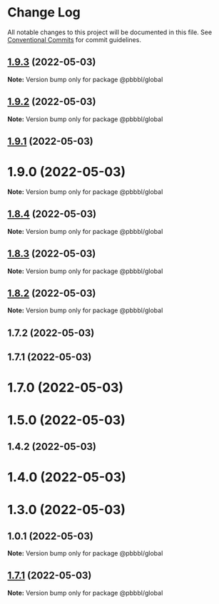 # Change Log

All notable changes to this project will be documented in this file.
See [Conventional Commits](https://conventionalcommits.org) for commit guidelines.

## [1.9.3](https://github.com/pbbbl/pbbbl_modules/compare/@pbbbl/global@1.9.2...@pbbbl/global@1.9.3) (2022-05-03)

**Note:** Version bump only for package @pbbbl/global





## [1.9.2](https://github.com/pbbbl/pbbbl_modules/compare/@pbbbl/global@1.9.1...@pbbbl/global@1.9.2) (2022-05-03)

**Note:** Version bump only for package @pbbbl/global





## [1.9.1](https://github.com/pbbbl/pbbbl_modules/compare/@pbbbl/global@1.8.4...@pbbbl/global@1.9.1) (2022-05-03)



# 1.9.0 (2022-05-03)

**Note:** Version bump only for package @pbbbl/global





## [1.8.4](https://github.com/pbbbl/pbbbl_modules/compare/@pbbbl/global@1.8.3...@pbbbl/global@1.8.4) (2022-05-03)

**Note:** Version bump only for package @pbbbl/global





## [1.8.3](https://github.com/pbbbl/pbbbl_modules/compare/@pbbbl/global@1.8.2...@pbbbl/global@1.8.3) (2022-05-03)

**Note:** Version bump only for package @pbbbl/global





## [1.8.2](https://github.com/pbbbl/pbbbl_modules/compare/@pbbbl/global@1.7.2...@pbbbl/global@1.8.2) (2022-05-03)

**Note:** Version bump only for package @pbbbl/global





## 1.7.2 (2022-05-03)



## 1.7.1 (2022-05-03)



# 1.7.0 (2022-05-03)



# 1.5.0 (2022-05-03)



## 1.4.2 (2022-05-03)



# 1.4.0 (2022-05-03)



# 1.3.0 (2022-05-03)



## 1.0.1 (2022-05-03)

**Note:** Version bump only for package @pbbbl/global





## [1.7.1](https://github.com/pbbbl/pbbbl_modules/compare/v1.7.0...v1.7.1) (2022-05-03)

**Note:** Version bump only for package @pbbbl/global
